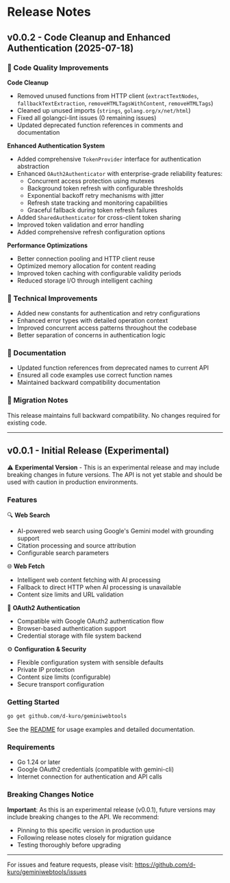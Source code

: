 # Release Notes

## v0.0.2 - Code Cleanup and Enhanced Authentication (2025-07-18)

### 🧹 Code Quality Improvements

**Code Cleanup**
- Removed unused functions from HTTP client (`extractTextNodes`, `fallbackTextExtraction`, `removeHTMLTagsWithContent`, `removeHTMLTags`)
- Cleaned up unused imports (`strings`, `golang.org/x/net/html`)
- Fixed all golangci-lint issues (0 remaining issues)
- Updated deprecated function references in comments and documentation

**Enhanced Authentication System**
- Added comprehensive `TokenProvider` interface for authentication abstraction
- Enhanced `OAuth2Authenticator` with enterprise-grade reliability features:
  - Concurrent access protection using mutexes
  - Background token refresh with configurable thresholds
  - Exponential backoff retry mechanisms with jitter
  - Refresh state tracking and monitoring capabilities
  - Graceful fallback during token refresh failures
- Added `SharedAuthenticator` for cross-client token sharing
- Improved token validation and error handling
- Added comprehensive refresh configuration options

**Performance Optimizations**
- Better connection pooling and HTTP client reuse
- Optimized memory allocation for content reading
- Improved token caching with configurable validity periods
- Reduced storage I/O through intelligent caching

### 🔧 Technical Improvements

- Added new constants for authentication and retry configurations
- Enhanced error types with detailed operation context
- Improved concurrent access patterns throughout the codebase
- Better separation of concerns in authentication logic

### 📖 Documentation

- Updated function references from deprecated names to current API
- Ensured all code examples use correct function names
- Maintained backward compatibility documentation

### 🔄 Migration Notes

This release maintains full backward compatibility. No changes required for existing code.

---

## v0.0.1 - Initial Release (Experimental)

⚠️ **Experimental Version** - This is an experimental release and may include breaking changes in future versions. The API is not yet stable and should be used with caution in production environments.

### Features

🔍 **Web Search**
- AI-powered web search using Google's Gemini model with grounding support
- Citation processing and source attribution
- Configurable search parameters

🌐 **Web Fetch**
- Intelligent web content fetching with AI processing
- Fallback to direct HTTP when AI processing is unavailable
- Content size limits and URL validation

🔐 **OAuth2 Authentication**
- Compatible with Google OAuth2 authentication flow
- Browser-based authentication support
- Credential storage with file system backend

⚙️ **Configuration & Security**
- Flexible configuration system with sensible defaults
- Private IP protection
- Content size limits (configurable)
- Secure transport configuration

### Getting Started

```bash
go get github.com/d-kuro/geminiwebtools
```

See the [README](README.md) for usage examples and detailed documentation.

### Requirements

- Go 1.24 or later
- Google OAuth2 credentials (compatible with gemini-cli)
- Internet connection for authentication and API calls

### Breaking Changes Notice

**Important**: As this is an experimental release (v0.0.1), future versions may include breaking changes to the API. We recommend:

- Pinning to this specific version in production use
- Following release notes closely for migration guidance
- Testing thoroughly before upgrading

---

For issues and feature requests, please visit: https://github.com/d-kuro/geminiwebtools/issues